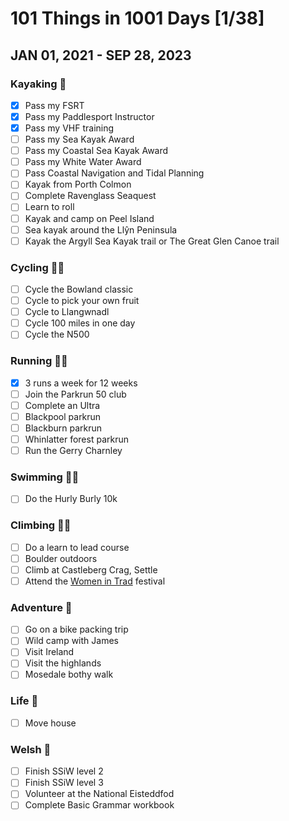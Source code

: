 # 101 Things in 1001 Days [1/38]
## JAN 01, 2021 - SEP 28, 2023 


### Kayaking :rowboat:
- [x] Pass my FSRT
- [x] Pass my Paddlesport Instructor
- [x] Pass my VHF training
- [ ] Pass my Sea Kayak Award
- [ ] Pass my Coastal Sea Kayak Award
- [ ] Pass my White Water Award
- [ ] Pass Coastal Navigation and Tidal Planning
- [ ] Kayak from Porth Colmon
- [ ] Complete Ravenglass Seaquest
- [ ] Learn to roll
- [ ] Kayak and camp on Peel Island
- [ ] Sea kayak around the Llŷn Peninsula
- [ ] Kayak the Argyll Sea Kayak trail or The Great Glen Canoe trail

### Cycling :biking_woman:
- [ ] Cycle the Bowland classic
- [ ] Cycle to pick your own fruit
- [ ] Cycle to Llangwnadl
- [ ] Cycle 100 miles in one day
- [ ] Cycle the N500

### Running :running_woman:
- [x] 3 runs a week for 12 weeks
- [ ] Join the Parkrun 50 club
- [ ] Complete an Ultra
- [ ] Blackpool parkrun
- [ ] Blackburn parkrun
- [ ] Whinlatter forest parkrun
- [ ] Run the Gerry Charnley

### Swimming :swimming_woman:
- [ ] Do the Hurly Burly 10k

### Climbing :climbing_woman:
- [ ] Do a learn to lead course
- [ ] Boulder outdoors
- [ ] Climb at Castleberg Crag, Settle
- [ ] Attend the [Women in Trad](https://www.womenstradfestival.co.uk/) festival

### Adventure :sunrise_over_mountains:
- [ ] Go on a bike packing trip
- [ ] Wild camp with James
- [ ] Visit Ireland
- [ ] Visit the highlands
- [ ] Mosedale bothy walk

### Life :house_with_garden:
- [ ] Move house

### Welsh :wales:
- [ ] Finish SSiW level 2
- [ ] Finish SSiW level 3
- [ ] Volunteer at the National Eisteddfod 
- [ ] Complete Basic Grammar workbook
